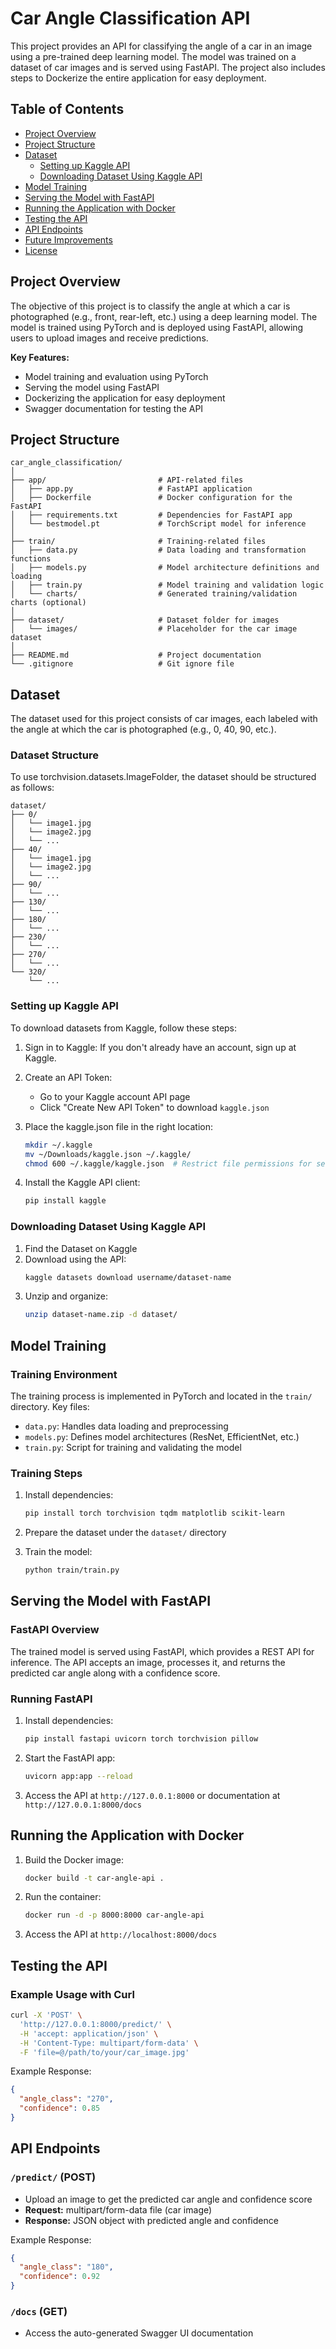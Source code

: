 # Car Angle Classification API

This project provides an API for classifying the angle of a car in an image using a pre-trained deep learning model. The model was trained on a dataset of car images and is served using FastAPI. The project also includes steps to Dockerize the entire application for easy deployment.

## Table of Contents

- [Project Overview](#project-overview)
- [Project Structure](#project-structure)
- [Dataset](#dataset)
  - [Setting up Kaggle API](#setting-up-kaggle-api)
  - [Downloading Dataset Using Kaggle API](#downloading-dataset-using-kaggle-api)
- [Model Training](#model-training)
- [Serving the Model with FastAPI](#serving-the-model-with-fastapi)
- [Running the Application with Docker](#running-the-application-with-docker)
- [Testing the API](#testing-the-api)
- [API Endpoints](#api-endpoints)
- [Future Improvements](#future-improvements)
- [License](#license)

## Project Overview

The objective of this project is to classify the angle at which a car is photographed (e.g., front, rear-left, etc.) using a deep learning model. The model is trained using PyTorch and is deployed using FastAPI, allowing users to upload images and receive predictions.

**Key Features:**
- Model training and evaluation using PyTorch
- Serving the model using FastAPI
- Dockerizing the application for easy deployment
- Swagger documentation for testing the API

## Project Structure

```
car_angle_classification/
│
├── app/                         # API-related files
│   ├── app.py                   # FastAPI application
│   ├── Dockerfile               # Docker configuration for the FastAPI 
│   ├── requirements.txt         # Dependencies for FastAPI app
│   └── bestmodel.pt             # TorchScript model for inference
│
├── train/                       # Training-related files
│   ├── data.py                  # Data loading and transformation functions
│   ├── models.py                # Model architecture definitions and loading
│   ├── train.py                 # Model training and validation logic
│   └── charts/                  # Generated training/validation charts (optional)
│
├── dataset/                     # Dataset folder for images
│   └── images/                  # Placeholder for the car image dataset
│
├── README.md                    # Project documentation
└── .gitignore                   # Git ignore file
```

## Dataset

The dataset used for this project consists of car images, each labeled with the angle at which the car is photographed (e.g., 0, 40, 90, etc.).

### Dataset Structure

To use torchvision.datasets.ImageFolder, the dataset should be structured as follows:

```
dataset/
├── 0/
│   └── image1.jpg
│   └── image2.jpg
│   └── ...
├── 40/
│   └── image1.jpg
│   └── image2.jpg
│   └── ...
├── 90/
│   └── ...
├── 130/
│   └── ...
├── 180/
│   └── ...
├── 230/
│   └── ...
├── 270/
│   └── ...
└── 320/
    └── ...
```

### Setting up Kaggle API

To download datasets from Kaggle, follow these steps:

1. Sign in to Kaggle: If you don't already have an account, sign up at Kaggle.

2. Create an API Token:
   - Go to your Kaggle account API page
   - Click "Create New API Token" to download `kaggle.json`

3. Place the kaggle.json file in the right location:
   ```bash
   mkdir ~/.kaggle
   mv ~/Downloads/kaggle.json ~/.kaggle/
   chmod 600 ~/.kaggle/kaggle.json  # Restrict file permissions for security
   ```

4. Install the Kaggle API client:
   ```bash
   pip install kaggle
   ```

### Downloading Dataset Using Kaggle API

1. Find the Dataset on Kaggle
2. Download using the API:
   ```bash
   kaggle datasets download username/dataset-name
   ```
3. Unzip and organize:
   ```bash
   unzip dataset-name.zip -d dataset/
   ```

## Model Training

### Training Environment

The training process is implemented in PyTorch and located in the `train/` directory. Key files:
- `data.py`: Handles data loading and preprocessing
- `models.py`: Defines model architectures (ResNet, EfficientNet, etc.)
- `train.py`: Script for training and validating the model

### Training Steps

1. Install dependencies:
   ```bash
   pip install torch torchvision tqdm matplotlib scikit-learn
   ```

2. Prepare the dataset under the `dataset/` directory

3. Train the model:
   ```bash
   python train/train.py
   ```

## Serving the Model with FastAPI

### FastAPI Overview

The trained model is served using FastAPI, which provides a REST API for inference. The API accepts an image, processes it, and returns the predicted car angle along with a confidence score.

### Running FastAPI

1. Install dependencies:
   ```bash
   pip install fastapi uvicorn torch torchvision pillow
   ```

2. Start the FastAPI app:
   ```bash
   uvicorn app:app --reload
   ```

3. Access the API at `http://127.0.0.1:8000` or documentation at `http://127.0.0.1:8000/docs`

## Running the Application with Docker

1. Build the Docker image:
   ```bash
   docker build -t car-angle-api .
   ```

2. Run the container:
   ```bash
   docker run -d -p 8000:8000 car-angle-api
   ```

3. Access the API at `http://localhost:8000/docs`

## Testing the API

### Example Usage with Curl

```bash
curl -X 'POST' \
  'http://127.0.0.1:8000/predict/' \
  -H 'accept: application/json' \
  -H 'Content-Type: multipart/form-data' \
  -F 'file=@/path/to/your/car_image.jpg'
```

Example Response:
```json
{
  "angle_class": "270",
  "confidence": 0.85
}
```

## API Endpoints

### `/predict/` (POST)
- Upload an image to get the predicted car angle and confidence score
- **Request:** multipart/form-data file (car image)
- **Response:** JSON object with predicted angle and confidence

Example Response:
```json
{
  "angle_class": "180",
  "confidence": 0.92
}
```

### `/docs` (GET)
- Access the auto-generated Swagger UI documentation
